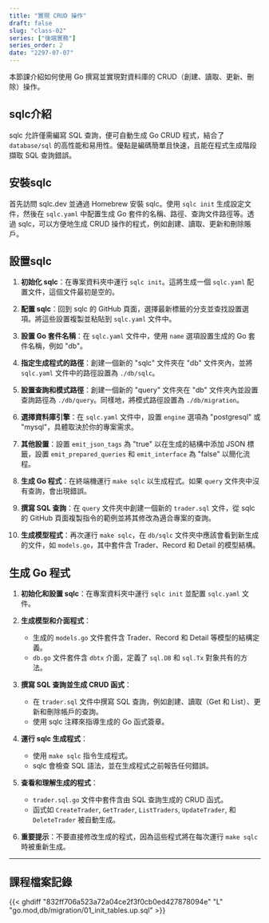 ```yaml
---
title: "實現 CRUD 操作"
draft: false
slug: "class-02"
series: ["後端實務"]
series_order: 2
date: "2297-07-07"
---
```

本節課介紹如何使用 Go 撰寫並實現對資料庫的 CRUD（創建、讀取、更新、刪除）操作。

## sqlc介紹
sqlc 允許僅需編寫 SQL 查詢，便可自動生成 Go CRUD 程式，結合了 `database/sql` 的高性能和易用性。優點是編碼簡單且快速，且能在程式生成階段擷取 SQL 查詢錯誤。

## 安裝sqlc
首先訪問 sqlc.dev 並通過 Homebrew 安裝 sqlc。使用 `sqlc init` 生成設定文件，然後在 `sqlc.yaml` 中配置生成 Go 套件的名稱、路徑、查詢文件路徑等。透過 sqlc，可以方便地生成 CRUD 操作的程式，例如創建、讀取、更新和刪除賬戶。

##  設置sqlc

1. **初始化 sqlc**：在專案資料夾中運行 `sqlc init`。這將生成一個 `sqlc.yaml` 配置文件，這個文件最初是空的。

2. **配置 sqlc**：回到 sqlc 的 GitHub 頁面，選擇最新標籤的分支並查找設置選項。將這些設置複製並粘貼到 `sqlc.yaml` 文件中。

3. **設置 Go 套件名稱**：在 `sqlc.yaml` 文件中，使用 `name` 選項設置生成的 Go 套件名稱，例如 "db"。

4. **指定生成程式的路徑**：創建一個新的 "sqlc" 文件夾在 "db" 文件夾內，並將 `sqlc.yaml` 文件中的路徑設置為 `./db/sqlc`。

5. **設置查詢和模式路徑**：創建一個新的 "query" 文件夾在 "db" 文件夾內並設置查詢路徑為 `./db/query`。同樣地，將模式路徑設置為 `./db/migration`。

6. **選擇資料庫引擎**：在 `sqlc.yaml` 文件中，設置 `engine` 選項為 "postgresql" 或 "mysql"，具體取決於你的專案需求。

7. **其他設置**：設置 `emit_json_tags` 為 "true" 以在生成的結構中添加 JSON 標籤，設置 `emit_prepared_queries` 和 `emit_interface` 為 "false" 以簡化流程。

8. **生成 Go 程式**：在終端機運行 `make sqlc` 以生成程式。如果 `query` 文件夾中沒有查詢，會出現錯誤。

9. **撰寫 SQL 查詢**：在 `query` 文件夾中創建一個新的 `trader.sql` 文件，從 sqlc 的 GitHub 頁面複製指令的範例並將其修改為適合專案的查詢。

10. **生成模型程式**：再次運行 `make sqlc`，在 `db/sqlc` 文件夾中應該會看到新生成的文件，如 `models.go`，其中套件含 Trader、Record 和 Detail 的模型結構。

## 生成 Go 程式

1. **初始化和設置 sqlc**：在專案資料夾中運行 `sqlc init` 並配置 `sqlc.yaml` 文件。

2. **生成模型和介面程式**：
   - 生成的 `models.go` 文件套件含 Trader、Record 和 Detail 等模型的結構定義。
   - `db.go` 文件套件含 `dbtx` 介面，定義了 `sql.DB` 和 `sql.Tx` 對象共有的方法。

3. **撰寫 SQL 查詢並生成 CRUD 函式**：
   - 在 `trader.sql` 文件中撰寫 SQL 查詢，例如創建、讀取（Get 和 List）、更新和刪除帳戶的查詢。
   - 使用 sqlc 注釋來指導生成的 Go 函式簽章。

4. **運行 sqlc 生成程式**：
   - 使用 `make sqlc` 指令生成程式。
   - sqlc 會檢查 SQL 語法，並在生成程式之前報告任何錯誤。

5. **查看和理解生成的程式**：
   - `trader.sql.go` 文件中套件含由 SQL 查詢生成的 CRUD 函式。
   - 函式如 `CreateTrader`, `GetTrader`, `ListTraders`, `UpdateTrader`, 和 `DeleteTrader` 被自動生成。

6. **重要提示**：不要直接修改生成的程式，因為這些程式將在每次運行 `make sqlc` 時被重新生成。
---
## 課程檔案記錄
{{< ghdiff "832ff706a523a72a04ce2f3f0cb0ed427878094e" "L" "go.mod,db/migration/01_init_tables.up.sql" >}}
